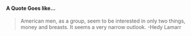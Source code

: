 #### A Quote Goes like...
> American men, as a group, seem to be interested in only two things, money and breasts. It seems a very narrow outlook.
> -Hedy Lamarr